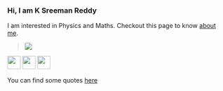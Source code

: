 ### Hi, I am **K Sreeman Reddy**
I am interested in Physics and Maths. Checkout this page to know [about me](http://iamsreeman.github.io/about).

> <img src="https://render.githubusercontent.com/render/math?math=G_{\mu\nu}%2B\Lambda g_{\mu\nu}=\dfrac{8\pi G}{c^4}T_{\mu\nu}">

<!-- display the social media buttons in your README -->

[<img src="https://www.flaticon.com/svg/static/icons/svg/733/733547.svg" width="30" height="30"/>][1]
[<img src="https://www.flaticon.com/svg/static/icons/svg/124/124034.svg" width="30" height="30"/>][4]
[<img src="https://cdn.sstatic.net/Sites/stackexchange/Img/apple-touch-icon@2.png" width="30" height="30"/>][2]



[1.1]: http://i.imgur.com/P3YfQoD.png (facebook icon with padding)
[2.1]: https://cdn.sstatic.net/Sites/stackexchange/Img/apple-touch-icon@2.png (stack icon)

<!-- icons without padding -->

[1.2]: http://i.imgur.com/fep1WsG.png (facebook icon without padding)
[2.2]: https://cdn.sstatic.net/Sites/physics/Img/logo.svg?v=6eb7d730c013 (stack icon)

[1]: http://www.facebook.com/iamsreeman
[2]: https://physics.stackexchange.com/users/264772/kasi-reddy-sreeman-reddy
[3]: mailto:sreemanmohanreddy@gmail.com
[4]: https://api.whatsapp.com/send?phone=917032905466
You can find some quotes [here](http://iamsreeman.github.io/quotes)
